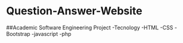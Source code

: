# Question-Answer-Website
##Academic Software Engineering Project
 -Tecnology
    -HTML
    -CSS
    -Bootstrap
    -javascript
    -php
      

